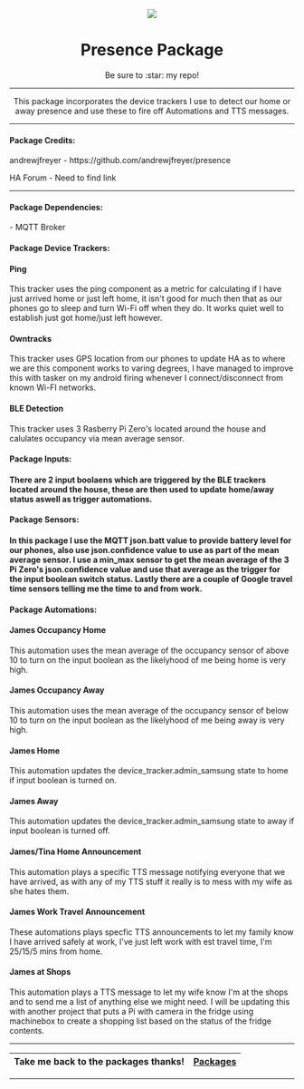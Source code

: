 <p align="center">
  <img src="https://github.com/JamesMcCarthy79/Home-Assistant-Config/blob/master/HA%20Pics/Presence.png"/>
</p>
<h1 align="center">Presence Package</h1>
<p align="center">Be sure to :star: my repo!</p>
<hr *** </hr>
<p align="center">This package incorporates the device trackers I use to detect our home or away presence and use these to fire off Automations and TTS messages.</p>
<hr --- </hr> 

<h4 align="left">Package Credits:</h4>
<p align="left">andrewjfreyer - https://github.com/andrewjfreyer/presence</br>
<p align="left">HA Forum - Need to find link</br>
<hr --- </hr>

<h4 align="left">Package Dependencies:</h4>
<p align="left">- MQTT Broker</br>
<h4 align="left">Package Device Trackers:</h4>
<h4 align="left">Ping</h4>
<p align="left">This tracker uses the ping component as a metric for calculating if I have just arrived home or just left home, it isn't good for much then that as our phones go to sleep and turn Wi-Fi off when they do. It works quiet well to establish just got home/just left however.</br>
<h4 align="left">Owntracks</h4>
<p align="left">This tracker uses GPS location from our phones to update HA as to where we are this component works to varing degrees, I have managed to improve this with tasker on my android firing whenever I connect/disconnect from known Wi-FI networks.</br>
<h4 align="left">BLE Detection</h4>
<p align="left">This tracker uses 3 Rasberry Pi Zero's located around the house and calulates occupancy via mean average sensor.</br>
<h4 align="left">Package Inputs:</h4>
<h4 align="left">There are 2 input boolaens which are triggered by the BLE trackers located around the house, these are then used to update home/away status aswell as trigger automations.</h4>
<h4 align="left">Package Sensors:</h4>
<h4 align="left">In this package I use the MQTT json.batt value to provide battery level for our phones, also use json.confidence value to use as part of the mean average sensor. I use a min_max sensor to get the mean average of the 3 Pi Zero's json.confidence value and use that average as the trigger for the input boolean switch status. Lastly there are a couple of Google travel time sensors telling me the time to and from work.</h4>
<h4 align="left">Package Automations:</h4>
<h4 align="left">James Occupancy Home</h4>
<p align="left">This automation uses the mean average of the occupancy sensor of above 10 to turn on the input boolean as the likelyhood of me being home is very high.</p>
<h4 align="left">James Occupancy Away</h4>
<p align="left">This automation uses the mean average of the occupancy sensor of below 10 to turn on the input boolean as the likelyhood of me being away is very high.</p>
<h4 align="left">James Home</h4>
<p align="left">This automation updates the device_tracker.admin_samsung state to home if input boolean is turned on.</p>
<h4 align="left">James Away</h4>
<p align="left">This automation updates the device_tracker.admin_samsung state to away if input boolean is turned off.</p>
<h4 align="left">James/Tina Home Announcement</h4>
<p align="left">This automation plays a specific TTS message notifying everyone that we have arrived, as with any of my TTS stuff it really is to mess with my wife as she hates them.</p>
<h4 align="left">James Work Travel Announcement</h4>
<p align="left">These automations plays specfic TTS announcements to let my family know I have arrived safely at work, I've just left work with est travel time, I'm 25/15/5 mins from home.</p>
<h4 align="left">James at Shops</h4>
<p align="left">This automation plays a TTS message to let my wife know I'm at the shops and to send me a list of anything else we might need. I will be updating this with another project that puts a Pi with camera in the fridge using machinebox to create a shopping list based on the status of the fridge contents.</p>
<hr --- </hr>

| Take me back to the packages thanks!| [Packages](https://github.com/JamesMcCarthy79/Home-Assistant-Config/tree/master/config/packages) | 
| --- | --- |

<hr --- </hr>
